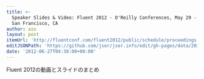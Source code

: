 ```yaml
---
title: >-
  Speaker Slides & Video: Fluent 2012 - O'Reilly Conferences, May 29 - 31, 2012,
  San Francisco, CA
author: azu
layout: post
itemUrl: 'http://fluentconf.com/fluent2012/public/schedule/proceedings'
editJSONPath: 'https://github.com/jser/jser.info/edit/gh-pages/data/2012/06/index.json'
date: '2012-06-27T04:30:00+00:00'
---
```

Fluent 2012の動画とスライドのまとめ
